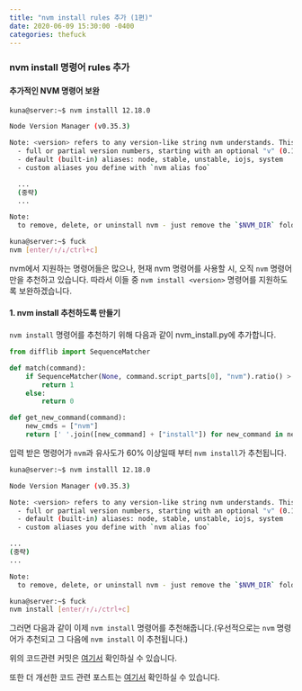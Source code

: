 ```yaml
---
title: "nvm install rules 추가 (1편)"
date: 2020-06-09 15:30:00 -0400
categories: thefuck
---
```


### nvm install 명령어 rules 추가

#### 추가적인 NVM 명령어 보완

```bash
kuna@server:~$ nvm installl 12.18.0

Node Version Manager (v0.35.3)

Note: <version> refers to any version-like string nvm understands. This includes:
  - full or partial version numbers, starting with an optional "v" (0.10, v0.1.2, v1)
  - default (built-in) aliases: node, stable, unstable, iojs, system
  - custom aliases you define with `nvm alias foo`

  ...
  (중략)
  ...

Note:
  to remove, delete, or uninstall nvm - just remove the `$NVM_DIR` folder (usually `~/.nvm`)

kuna@server:~$ fuck
nvm [enter/↑/↓/ctrl+c]
```

nvm에서 지원하는 명령어들은 많으나, 현재 nvm 명령어를 사용할 시, 오직 `nvm` 명령어만을 추천하고 있습니다. 따라서 이들 중 `nvm install <version>` 명령어를 지원하도록 보완하겠습니다.

#### 1. nvm install 추천하도록 만들기

`nvm install` 명령어를 추천하기 위해 다음과 같이 nvm_install.py에 추가합니다.

```python
from difflib import SequenceMatcher

def match(command):
	if SequenceMatcher(None, command.script_parts[0], "nvm").ratio() > 0.6:
		return 1
	else:
	    return 0

def get_new_command(command):
	new_cmds = ["nvm"]
	return [' '.join([new_command] + ["install"]) for new_command in new_cmds]
```
입력 받은 명령어가 `nvm`과 유사도가 60% 이상일때 부터 `nvm install`가 추천됩니다.

```bash
kuna@server:~$ nvm installl 12.18.0

Node Version Manager (v0.35.3)

Note: <version> refers to any version-like string nvm understands. This includes:
  - full or partial version numbers, starting with an optional "v" (0.10, v0.1.2, v1)
  - default (built-in) aliases: node, stable, unstable, iojs, system
  - custom aliases you define with `nvm alias foo`

...
(중략)
...

Note:
  to remove, delete, or uninstall nvm - just remove the `$NVM_DIR` folder (usually `~/.nvm`)

kuna@server:~$ fuck
nvm install [enter/↑/↓/ctrl+c]
```


그러면 다음과 같이 이제 `nvm install` 명령어를 추천해줍니다.(우선적으로는 `nvm` 명령어가 추천되고 그 다음에 `nvm install` 이 추천됩니다.)

위의 코드관련 커밋은 [여기서](https://github.com/20-1-SKKU-OSS/2020-1-OSS-11/commit/7c218f037b99c9eef829dbf85d395c86001ec935) 확인하실 수 있습니다.

또한 더 개선한 코드 관련 포스트는 [여기서](https://jokuna.github.io/2020-1-OSS-11/thefuck/nvm_install-2/) 확인하실 수 있습니다.

&nbsp;&nbsp;&nbsp;&nbsp;
